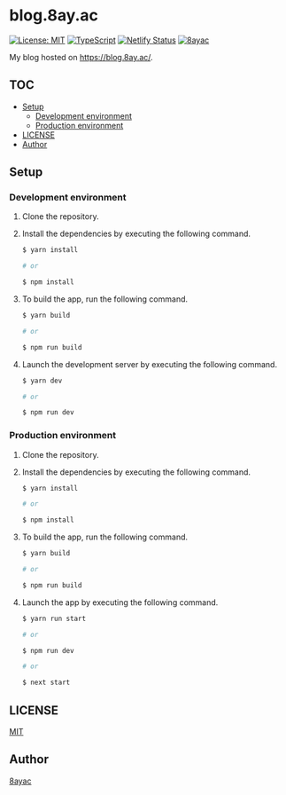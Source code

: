 # blog.8ay.ac

[![License: MIT](https://img.shields.io/badge/License-MIT-yellow.svg)](https://opensource.org/licenses/MIT)
[![TypeScript](https://img.shields.io/badge/%3C%2F%3E-TypeScript-%230074c1.svg)](http://www.typescriptlang.org/)
[![Netlify Status](https://api.netlify.com/api/v1/badges/755c443f-72d0-4dff-ab0e-b6194020312d/deploy-status)](https://app.netlify.com/sites/blog-8ay-ac/deploys)
[![8ayac](https://img.shields.io/badge/%F0%9F%A7%BD-8ayac-yellow)](https://twitter.com/8ayac)

My blog hosted on <https://blog.8ay.ac/>.

## TOC
<!-- START doctoc generated TOC please keep comment here to allow auto update -->
<!-- DON'T EDIT THIS SECTION, INSTEAD RE-RUN doctoc TO UPDATE -->


- [Setup](#setup)
  - [Development environment](#development-environment)
  - [Production environment](#production-environment)
- [LICENSE](#license)
- [Author](#author)

<!-- END doctoc generated TOC please keep comment here to allow auto update -->

## Setup

### Development environment

1. Clone the repository.
2. Install the dependencies by executing the following command.

   ```bash
   $ yarn install

   # or

   $ npm install
   ```

3. To build the app, run the following command.

   ```bash
   $ yarn build

   # or

   $ npm run build
   ```

4. Launch the development server by executing the following command.

   ```bash
   $ yarn dev

   # or

   $ npm run dev
   ```

### Production environment

1. Clone the repository.
2. Install the dependencies by executing the following command.

   ```bash
   $ yarn install

   # or

   $ npm install
   ```

3. To build the app, run the following command.

   ```bash
   $ yarn build

   # or

   $ npm run build
   ```

4. Launch the app by executing the following command.

   ```bash
   $ yarn run start

   # or

   $ npm run dev
   
   # or
   
   $ next start
   ```

## LICENSE

[MIT](LICENSE)

## Author

[8ayac](https://twitter.com/8ayac)
